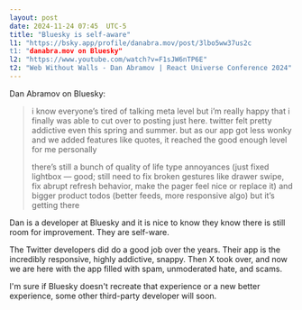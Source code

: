 ```yaml
---
layout: post
date: 2024-11-24 07:45  UTC-5
title: "Bluesky is self-aware"
l1: "https://bsky.app/profile/danabra.mov/post/3lbo5ww37us2c
t1: "danabra.mov on Bluesky"
l2: "https://www.youtube.com/watch?v=F1sJW6nTP6E"
t2: "Web Without Walls - Dan Abramov | React Universe Conference 2024"
---
```


Dan Abramov on Bluesky:

> i know everyone’s tired of talking meta level but i’m really happy that i finally was able to cut over to posting just here. twitter felt pretty addictive even this spring and summer. but as our app got less wonky and we added features like quotes, it reached the good enough level for me personally
> 
> there’s still a bunch of quality of life type annoyances (just fixed lightbox — good; still need to fix broken gestures like drawer swipe, fix abrupt refresh behavior, make the pager feel nice or replace it) and bigger product todos (better feeds, more responsive algo) but it’s getting there

Dan is a developer at Bluesky and it is nice to know they know there is still room for improvement. They are self-ware. 

The Twitter developers did do a good job over the years. Their app is the incredibly responsive, highly addictive, snappy. Then X took over, and now we are here with the app filled with spam, unmoderated hate, and scams.

I'm sure if Bluesky doesn't recreate that experience or a new better experience, some other third-party developer will soon. 
